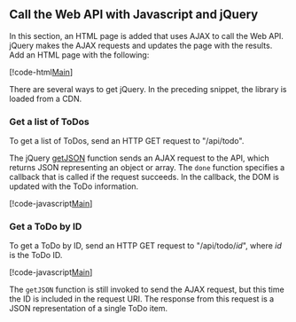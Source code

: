 ## Call the Web API with Javascript and jQuery

In this section, an HTML page is added that uses AJAX to call the Web API. jQuery makes the AJAX requests and updates the page with the results. Add an HTML page with the following:

[!code-html[Main](samples/sample3.html)]

There are several ways to get jQuery. In the preceding snippet, the library is loaded from a CDN.

### Get a list of ToDos

To get a list of ToDos, send an HTTP GET request to &quot;/api/todo&quot;.

The jQuery [getJSON](https://api.jquery.com/jQuery.getJSON/) function sends an AJAX request to the API, which returns JSON representing an object or array. The `done` function specifies a callback that is called if the request succeeds. In the callback, the DOM is updated with the ToDo information.

[!code-javascript[Main](samples/sample4.html)]

### Get a ToDo by ID

To get a ToDo by ID, send an HTTP GET request to &quot;/api/todo/*id*&quot;, where *id* is the ToDo ID.

[!code-javascript[Main](samples/sample5.js)]

The `getJSON` function is still invoked to send the AJAX request, but this time the ID is included in the request URI. The response from this request is a JSON representation of a single ToDo item.
